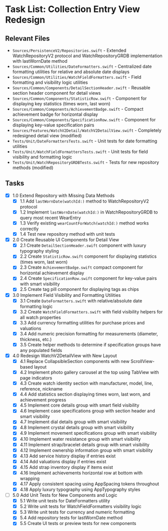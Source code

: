 # Task List: Collection Entry View Redesign

## Relevant Files

- `Sources/PersistenceV2/Repositories.swift` - Extended WatchRepositoryV2 protocol and WatchRepositoryGRDB implementation with lastWornDate method
- `Sources/Common/Utilities/DateFormatters.swift` - Centralized date formatting utilities for relative and absolute date displays
- `Sources/Common/Utilities/WatchFieldFormatters.swift` - Field formatting and visibility logic utilities
- `Sources/Common/Components/DetailSectionHeader.swift` - Reusable section header component for detail views
- `Sources/Common/Components/StatisticRow.swift` - Component for displaying key statistics (times worn, last worn)
- `Sources/Common/Components/AchievementBadge.swift` - Compact achievement badge for horizontal display
- `Sources/Common/Components/SpecificationRow.swift` - Component for displaying key-value specification pairs
- `Sources/Features/WatchV2Detail/WatchV2DetailView.swift` - Completely redesigned detail view (modified)
- `Tests/Unit/DateFormattersTests.swift` - Unit tests for date formatting utilities
- `Tests/Unit/WatchFieldFormattersTests.swift` - Unit tests for field visibility and formatting logic
- `Tests/Unit/WatchRepositoryGRDBTests.swift` - Tests for new repository methods (modified)

## Tasks

- [x] 1.0 Extend Repository with Missing Data Methods
  - [x] 1.1 Add `lastWornDate(watchId:)` method to WatchRepositoryV2 protocol
  - [x] 1.2 Implement `lastWornDate(watchId:)` in WatchRepositoryGRDB to query most recent WearEntry
  - [x] 1.3 Verify existing `wearCountForWatch(watchId:)` method works correctly
  - [x] 1.4 Test new repository method with unit tests

- [x] 2.0 Create Reusable UI Components for Detail View
  - [x] 2.1 Create `DetailSectionHeader.swift` component with luxury typography styling
  - [x] 2.2 Create `StatisticRow.swift` component for displaying statistics (times worn, last worn)
  - [x] 2.3 Create `AchievementBadge.swift` compact component for horizontal achievement display
  - [x] 2.4 Create `SpecificationRow.swift` component for key-value pairs with smart visibility
  - [x] 2.5 Create tag pill component for displaying tags as chips

- [x] 3.0 Implement Field Visibility and Formatting Utilities
  - [x] 3.1 Create `DateFormatters.swift` with relative/absolute date formatting logic
  - [x] 3.2 Create `WatchFieldFormatters.swift` with field visibility helpers for all watch properties
  - [x] 3.3 Add currency formatting utilities for purchase prices and valuations
  - [x] 3.4 Add numeric precision formatting for measurements (diameter, thickness, etc.)
  - [x] 3.5 Create helper methods to determine if specification groups have any populated fields

- [x] 4.0 Redesign WatchV2DetailView with New Layout
  - [x] 4.1 Replace CollapsibleSection components with new ScrollView-based layout
  - [x] 4.2 Implement photo gallery carousel at the top using TabView with page indicators
  - [x] 4.3 Create watch identity section with manufacturer, model, line, reference, nickname
  - [x] 4.4 Add statistics section displaying times worn, last worn, and achievement progress
  - [x] 4.5 Implement core details group with smart field visibility
  - [x] 4.6 Implement case specifications group with section header and smart visibility
  - [x] 4.7 Implement dial details group with smart visibility
  - [x] 4.8 Implement crystal details group with smart visibility
  - [x] 4.9 Implement movement specifications group with smart visibility
  - [x] 4.10 Implement water resistance group with smart visibility
  - [x] 4.11 Implement strap/bracelet details group with smart visibility
  - [x] 4.12 Implement ownership information group with smart visibility
  - [x] 4.13 Add service history display if entries exist
  - [x] 4.14 Add valuations display if entries exist
  - [x] 4.15 Add strap inventory display if items exist
  - [x] 4.16 Implement achievements horizontal row at bottom with wrapping
  - [x] 4.17 Apply consistent spacing using AppSpacing tokens throughout
  - [x] 4.18 Apply luxury typography using AppTypography styles

- [ ] 5.0 Add Unit Tests for New Components and Logic
  - [x] 5.1 Write unit tests for DateFormatters utility
  - [x] 5.2 Write unit tests for WatchFieldFormatters visibility logic
  - [x] 5.3 Write unit tests for currency and numeric formatting
  - [x] 5.4 Add repository tests for lastWornDate method
  - [x] 5.5 Create UI tests or preview tests for new components
